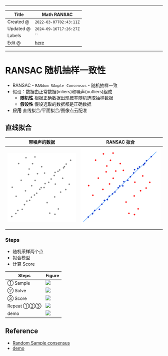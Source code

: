 -----

| Title     | Math RANSAC                                        |
| --------- | -------------------------------------------------- |
| Created @ | `2022-03-07T02:43:11Z`                             |
| Updated @ | `2024-09-16T17:26:27Z`                             |
| Labels    | \`\`                                               |
| Edit @    | [here](https://github.com/junxnone/math/issues/15) |

-----

# RANSAC 随机抽样一致性

  - RANSAC - `RANdom SAmple Consensus` - 随机抽样一致
  - 假设：数据由正常数据(inliers)和噪声(outliers)组成
      - **随机性** 根据正确数据出现概率随机选取抽样数据
      - **假设性** 假设选取的数据都是正确数据
  - **应用** 直线拟合/平面拟合/图像点云配准

## 直线拟合

| 带噪声的数据                                                       | RANSAC 拟合                                                    |
| ------------------------------------------------------------ | ------------------------------------------------------------ |
| ![image](media/43a178f82f7b35e03515f7452765fe5379afa433.png) | ![image](media/d40f0edaf781e8d5d5d51596b49c56076aad4d5c.png) |

### Steps

  - 随机采样两个点
  - 拟合模型
  - 计算 Score

| Steps      | Figure                                                                                                                       |
| ---------- | ---------------------------------------------------------------------------------------------------------------------------- |
| ① Sample   | <img width=300px src="https://user-images.githubusercontent.com/2216970/156963574-ec31b4cc-7a82-4892-9fb6-ea715c8754dc.png"> |
| ② Solve    | <img width=300px src="https://user-images.githubusercontent.com/2216970/156963619-1d37b2eb-354e-4a81-bcd4-d09f02ba94ad.png"> |
| ③ Score    | <img width=300px src="https://user-images.githubusercontent.com/2216970/156963659-8ffee866-4b94-45eb-b575-82f8f0acca59.png"> |
| Repeat ①②③ | <img width=300px src="https://user-images.githubusercontent.com/2216970/156963699-643baaa2-130b-4f8f-908c-04ae52df6a45.png"> |
| demo       | <img width=300px src="https://user-images.githubusercontent.com/2216970/156964811-b9a3bcc0-d75a-44f0-934b-46b14234b780.gif"> |

## Reference

  - [Random Sample consensus](http://www.ai.sri.com/pubs/files/836.pdf)
  - [demo](http://www.visual-experiments.com/demo/ransac.js/)
